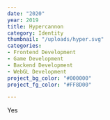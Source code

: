 ```yaml
---
date: "2020"
year: 2019
title: Hypercannon
category: Identity
thumbnail: "/uploads/hyper.svg"
categories:
- Frontend Development
- Game Development
- Backend Development
- WebGL Development
project_bg_color: "#000000"
project_fg_color: "#FF8D00"

---
```

Yes